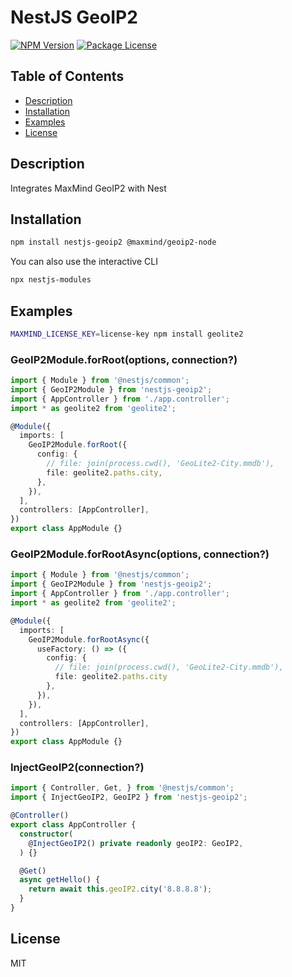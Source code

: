 # NestJS GeoIP2

<a href="https://www.npmjs.com/package/nestjs-geoip2"><img src="https://img.shields.io/npm/v/nestjs-geoip2.svg" alt="NPM Version" /></a>
<a href="https://www.npmjs.com/package/nestjs-geoip2"><img src="https://img.shields.io/npm/l/nestjs-geoip2.svg" alt="Package License" /></a>

## Table of Contents

- [Description](#description)
- [Installation](#installation)
- [Examples](#examples)
- [License](#license)

## Description
Integrates MaxMind GeoIP2 with Nest

## Installation

```bash
npm install nestjs-geoip2 @maxmind/geoip2-node
```

You can also use the interactive CLI

```sh
npx nestjs-modules
```

## Examples

```bash
MAXMIND_LICENSE_KEY=license-key npm install geolite2
```

### GeoIP2Module.forRoot(options, connection?)

```ts
import { Module } from '@nestjs/common';
import { GeoIP2Module } from 'nestjs-geoip2';
import { AppController } from './app.controller';
import * as geolite2 from 'geolite2';

@Module({
  imports: [
    GeoIP2Module.forRoot({
      config: {
        // file: join(process.cwd(), 'GeoLite2-City.mmdb'),
        file: geolite2.paths.city,
      },
    }),
  ],
  controllers: [AppController],
})
export class AppModule {}
```

### GeoIP2Module.forRootAsync(options, connection?)

```ts
import { Module } from '@nestjs/common';
import { GeoIP2Module } from 'nestjs-geoip2';
import { AppController } from './app.controller';
import * as geolite2 from 'geolite2';

@Module({
  imports: [
    GeoIP2Module.forRootAsync({
      useFactory: () => ({
        config: {
          // file: join(process.cwd(), 'GeoLite2-City.mmdb'),
          file: geolite2.paths.city
        },
      }),
    }),
  ],
  controllers: [AppController],
})
export class AppModule {}
```

### InjectGeoIP2(connection?)

```ts
import { Controller, Get, } from '@nestjs/common';
import { InjectGeoIP2, GeoIP2 } from 'nestjs-geoip2';

@Controller()
export class AppController {
  constructor(
    @InjectGeoIP2() private readonly geoIP2: GeoIP2,
  ) {}

  @Get()
  async getHello() {
    return await this.geoIP2.city('8.8.8.8');
  }
}
```

## License

MIT
